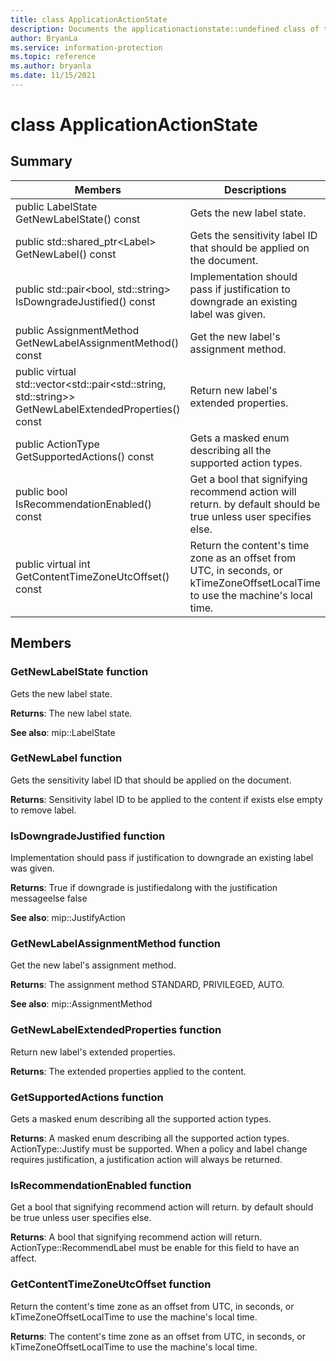 ```yaml
---
title: class ApplicationActionState 
description: Documents the applicationactionstate::undefined class of the Microsoft Information Protection (MIP) SDK.
author: BryanLa
ms.service: information-protection
ms.topic: reference
ms.author: bryanla
ms.date: 11/15/2021
---
```


# class ApplicationActionState 
  
## Summary
 Members                        | Descriptions                                
--------------------------------|---------------------------------------------
public LabelState GetNewLabelState() const  |  Gets the new label state.
public std::shared_ptr\<Label\> GetNewLabel() const  |  Gets the sensitivity label ID that should be applied on the document.
public std::pair\<bool, std::string\> IsDowngradeJustified() const  |  Implementation should pass if justification to downgrade an existing label was given.
public AssignmentMethod GetNewLabelAssignmentMethod() const  |  Get the new label's assignment method.
public virtual std::vector\<std::pair\<std::string, std::string\>\> GetNewLabelExtendedProperties() const  |  Return new label's extended properties.
public ActionType GetSupportedActions() const  |  Gets a masked enum describing all the supported action types.
public bool IsRecommendationEnabled() const  |  Get a bool that signifying recommend action will return. by default should be true unless user specifies else.
public virtual int GetContentTimeZoneUtcOffset() const  |  Return the content's time zone as an offset from UTC, in seconds, or kTimeZoneOffsetLocalTime to use the machine's local time.
  
## Members
  
### GetNewLabelState function
Gets the new label state.

  
**Returns**: The new label state. 
  
**See also**: mip::LabelState
  
### GetNewLabel function
Gets the sensitivity label ID that should be applied on the document.

  
**Returns**: Sensitivity label ID to be applied to the content if exists else empty to remove label.
  
### IsDowngradeJustified function
Implementation should pass if justification to downgrade an existing label was given.

  
**Returns**: True if downgrade is justifiedalong with the justification messageelse false 
  
**See also**: mip::JustifyAction
  
### GetNewLabelAssignmentMethod function
Get the new label's assignment method.

  
**Returns**: The assignment method STANDARD, PRIVILEGED, AUTO. 
  
**See also**: mip::AssignmentMethod
  
### GetNewLabelExtendedProperties function
Return new label's extended properties.

  
**Returns**: The extended properties applied to the content.
  
### GetSupportedActions function
Gets a masked enum describing all the supported action types.

  
**Returns**: A masked enum describing all the supported action types.
ActionType::Justify must be supported. When a policy and label change requires justification, a justification action will always be returned.
  
### IsRecommendationEnabled function
Get a bool that signifying recommend action will return. by default should be true unless user specifies else.

  
**Returns**: A bool that signifying recommend action will return.
ActionType::RecommendLabel must be enable for this field to have an affect.
  
### GetContentTimeZoneUtcOffset function
Return the content's time zone as an offset from UTC, in seconds, or kTimeZoneOffsetLocalTime to use the machine's local time.

  
**Returns**: The content's time zone as an offset from UTC, in seconds, or kTimeZoneOffsetLocalTime to use the machine's local time.